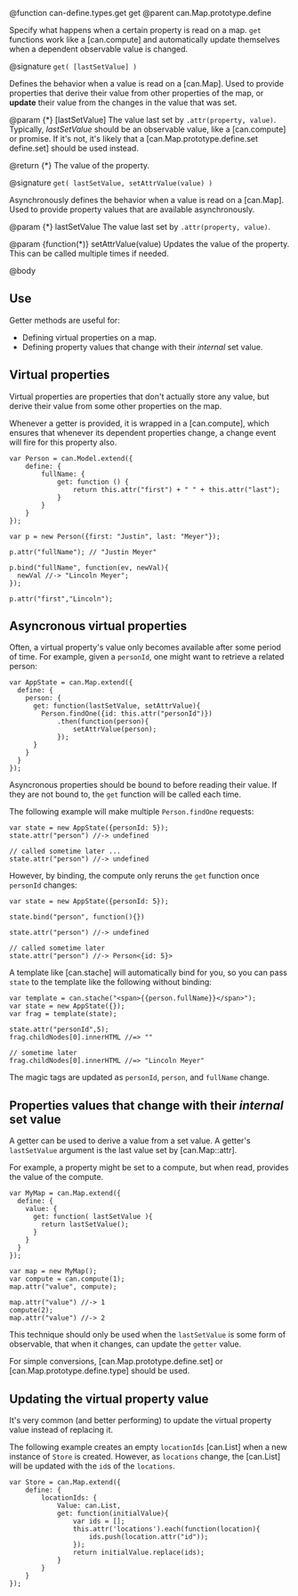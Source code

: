 @function can-define.types.get get
@parent can.Map.prototype.define

Specify what happens when a certain property is read on a map. `get` functions
work like a [can.compute] and automatically update themselves when a dependent
observable value is changed.


@signature `get( [lastSetValue] )`

  Defines the behavior when a value is read on a [can.Map]. Used to provide properties that derive their value from
  other properties of the map, or __update__ their value from
  the changes in the value that was set.

  @param {*} [lastSetValue] The value last set by `.attr(property, value)`.  Typically, _lastSetValue_
  should be an observable value, like a [can.compute] or promise. If it's not, it's likely
  that a [can.Map.prototype.define.set define.set] should be used instead.

  @return {*} The value of the property.

@signature `get( lastSetValue, setAttrValue(value) )`

  Asynchronously defines the behavior when a value is read on a [can.Map]. Used to provide property values that
  are available asynchronously.

  @param {*} lastSetValue The value last set by `.attr(property, value)`.

  @param {function(*)} setAttrValue(value) Updates the value of the property. This can be called
  multiple times if needed.

@body

## Use

Getter methods are useful for:

 - Defining virtual properties on a map.
 - Defining property values that change with their _internal_ set value.

## Virtual properties


Virtual properties are properties that don't actually store any value, but derive their value
from some other properties on the map.

Whenever a getter is provided, it is wrapped in a [can.compute], which ensures
that whenever its dependent properties change, a change event will fire for this property also.

```
var Person = can.Model.extend({
	define: {
		fullName: {
			get: function () {
				return this.attr("first") + " " + this.attr("last");
			}
		}
	}
});

var p = new Person({first: "Justin", last: "Meyer"});

p.attr("fullName"); // "Justin Meyer"

p.bind("fullName", function(ev, newVal){
  newVal //-> "Lincoln Meyer";
});

p.attr("first","Lincoln");
```

## Asyncronous virtual properties

Often, a virtual property's value only becomes available after some period of time.  For example,
given a `personId`, one might want to retrieve a related person:

```
var AppState = can.Map.extend({
  define: {
    person: {
      get: function(lastSetValue, setAttrValue){
        Person.findOne({id: this.attr("personId")})
        	.then(function(person){
        		setAttrValue(person);
        	});
      }
    }
  }
});
```

Asyncronous properties should be bound to before reading their value.  If
they are not bound to, the `get` function will be called each time.

The following example will make multiple `Person.findOne` requests:

```
var state = new AppState({personId: 5});
state.attr("person") //-> undefined

// called sometime later ...
state.attr("person") //-> undefined
```

However, by binding, the compute only reruns the `get` function once `personId` changes:

```
var state = new AppState({personId: 5});

state.bind("person", function(){})

state.attr("person") //-> undefined

// called sometime later
state.attr("person") //-> Person<{id: 5}>
```

A template like [can.stache] will automatically bind for you, so you can pass
`state` to the template like the following without binding:

```
var template = can.stache("<span>{{person.fullName}}</span>");
var state = new AppState({});
var frag = template(state);

state.attr("personId",5);
frag.childNodes[0].innerHTML //=> ""

// sometime later
frag.childNodes[0].innerHTML //=> "Lincoln Meyer"

```

The magic tags are updated as `personId`, `person`, and `fullName` change.


## Properties values that change with their _internal_ set value

A getter can be used to derive a value from a set value. A getter's
`lastSetValue` argument is the last value set by [can.Map::attr].

For example, a property might be set to a compute, but when read, provides the value
of the compute.

```
var MyMap = can.Map.extend({
  define: {
    value: {
      get: function( lastSetValue ){
        return lastSetValue();
      }
    }
  }
});

var map = new MyMap();
var compute = can.compute(1);
map.attr("value", compute);

map.attr("value") //-> 1
compute(2);
map.attr("value") //-> 2
```

This technique should only be used when the `lastSetValue` is some form of
observable, that when it changes, can update the `getter` value.

For simple conversions, [can.Map.prototype.define.set] or [can.Map.prototype.define.type] should be used.

## Updating the virtual property value

It's very common (and better performing) to update the virtual property value
instead of replacing it.

The following example creates an empty `locationIds` [can.List] when a new
instance of `Store` is created.  However, as `locations` change,
the [can.List] will be updated with the `id`s of the `locations`.


```
var Store = can.Map.extend({
	define: {
		locationIds: {
			Value: can.List,
			get: function(initialValue){
				var ids = [];
				this.attr('locations').each(function(location){
					ids.push(location.attr("id"));
				});
				return initialValue.replace(ids);
			}
		}
	}
});
```
